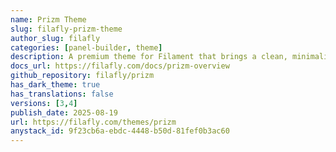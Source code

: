 ```yaml
---
name: Prizm Theme
slug: filafly-prizm-theme
author_slug: filafly
categories: [panel-builder, theme]
description: A premium theme for Filament that brings a clean, minimalist design to your admin panels and forms. Carefully crafted to enhance your application's visual appeal while maintaining Filament's powerful functionality.
docs_url: https://filafly.com/docs/prizm-overview
github_repository: filafly/prizm
has_dark_theme: true
has_translations: false
versions: [3,4]
publish_date: 2025-08-19
url: https://filafly.com/themes/prizm
anystack_id: 9f23cb6a-ebdc-4448-b50d-81fef0b3ac60
---
```

